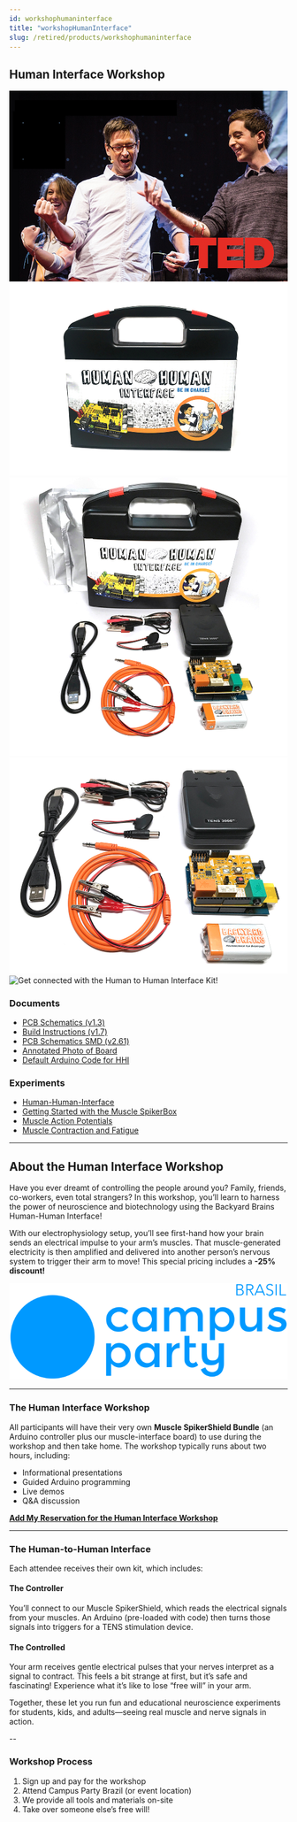 ```yaml
---
id: workshophumaninterface
title: "workshopHumanInterface"
slug: /retired/products/workshophumaninterface
---
```


## Human Interface Workshop

![TED Talk demonstration of the Human-Human Interface](./img/hhi_tedtalk.jpg)  
![Your HHI kit will come neatly packed with everything you need!](./img/hhi_product.jpg)  
![What is inside HHI kit with the box](./img/hhi_whatsinbox1.jpg)  
![What is inside HHI kit](./img/hhi_whatsinthebox2.jpg)  
![Get connected with the Human to Human Interface Kit!](./img/hhiartist.gif)

### Documents

- [PCB Schematics (v1.3)](./files/musclespikershield.v.1.3.updatedvalues.pdf)  
- [Build Instructions (v1.7)](./files/musclespikershield.v.1.7.buildinginstructions.pdf)  
- [PCB Schematics SMD (v2.61)](./files/emgspikershield.smd.v2.61.pdf)  
- [Annotated Photo of Board](./files/musclespikershield1.3_annotatedphoto.pdf)  
- [Default Arduino Code for HHI](https://backyardbrains.com/experiments/files/hhiclawcombined.zip)

### Experiments

- [Human-Human-Interface](../experiments/humanhumaninterface.md)
- [Getting Started with the Muscle SpikerBox](../experiments/musclespikerbox.md)
- [Muscle Action Potentials](../experiments/muscleactionpotential.md)
- [Muscle Contraction and Fatigue](../experiments/fatigue.md)

---

## About the Human Interface Workshop

Have you ever dreamt of controlling the people around you? Family, friends, co-workers, even total strangers? In this workshop, you’ll learn to harness the power of neuroscience and biotechnology using the Backyard Brains Human-Human Interface!

With our electrophysiology setup, you’ll see first-hand how your brain sends an electrical impulse to your arm’s muscles. That muscle-generated electricity is then amplified and delivered into another person’s nervous system to trigger their arm to move! This special pricing includes a **-25% discount!**  
  
![Campus Party Brazil](./img/campuspartybrazil.png)

---

### The Human Interface Workshop

All participants will have their very own **Muscle SpikerShield Bundle** (an Arduino controller plus our muscle-interface board) to use during the workshop and then take home. The workshop typically runs about two hours, including:

- Informational presentations  
- Guided Arduino programming  
- Live demos  
- Q&A discussion

[**Add My Reservation for the Human Interface Workshop**](/cart)

---

### The Human-to-Human Interface

Each attendee receives their own kit, which includes:

#### **The Controller**  
You’ll connect to our Muscle SpikerShield, which reads the electrical signals from your muscles. An Arduino (pre-loaded with code) then turns those signals into triggers for a TENS stimulation device.

#### **The Controlled**  
Your arm receives gentle electrical pulses that your nerves interpret as a signal to contract. This feels a bit strange at first, but it’s safe and fascinating! Experience what it’s like to lose “free will” in your arm.

Together, these let you run fun and educational neuroscience experiments for students, kids, and adults—seeing real muscle and nerve signals in action.

--

### Workshop Process

1. Sign up and pay for the workshop  
2. Attend Campus Party Brazil (or event location)  
3. We provide all tools and materials on-site  
4. Take over someone else’s free will!
